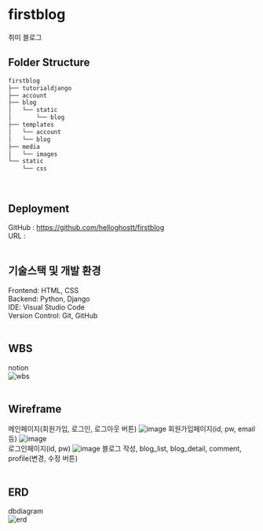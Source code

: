# firstblog 
취미 블로그
<br>

## Folder Structure
```bash
firstblog
├── tutorialdjango
├── account
├── blog
│   └── static
│       └── blog
├── templates
│   └── account
│   └── blog
├── media
│   └── images
└── static
    └── css
```
<br>

## Deployment
GitHub : https://github.com/helloghostt/firstblog <br>
URL : <br>
<br>

## 기술스택 및 개발 환경
Frontend: HTML, CSS <br>
Backend: Python, Django <br>
IDE: Visual Studio Code <br>
Version Control: Git, GitHub <br>
<br>

## WBS
notion <br>
![wbs](https://github.com/helloghostt/firstblog/assets/155081933/eee1ae26-3399-4248-926d-c3acb03cab5b) <br>
<br>

## Wireframe

메인페이지(회원가입, 로그인, 로그아웃 버튼)
![image](https://github.com/helloghostt/firstblog/assets/155081933/6b479714-e856-48c1-a88c-ecfbe9e7f0f5)
회원가입페이지(id, pw, email 등) 
![image](https://github.com/helloghostt/firstblog/assets/155081933/c9df14e1-524d-4fdf-805c-b2a1aea701e1) <br>
로그인페이지(id, pw) 
![image](https://github.com/helloghostt/firstblog/assets/155081933/fe5e275f-bb4e-434a-a5e2-ba8946bac9b9)
블로그 작성, blog_list, blog_detail, comment, profile(변경, 수정 버튼)  <br>
<br>

## ERD 
dbdiagram <br>
![erd](https://github.com/helloghostt/firstblog/assets/155081933/5388b827-447f-42e4-8501-1ada1231cfce) <br>

